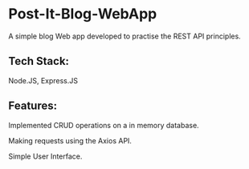 # Post-It-Blog-WebApp

A simple blog Web app developed to practise the REST API principles.

## Tech Stack: 
Node.JS, Express.JS

## Features:
  Implemented CRUD operations on a in memory database.  

  Making requests using the Axios API.  
  
  Simple User Interface.
  
